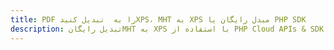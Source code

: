 ---title: PDF را به  تبدیل کنیدXPS، MHT به XPS مبدل رایگان یا PHP SDKdescription: تبدیل رایگانMHT به XPS با استفاده از PHP Cloud APIs & SDK همچنین اسناد PDF را در Cloud ایجاد، ویرایش و رندر کنید.---